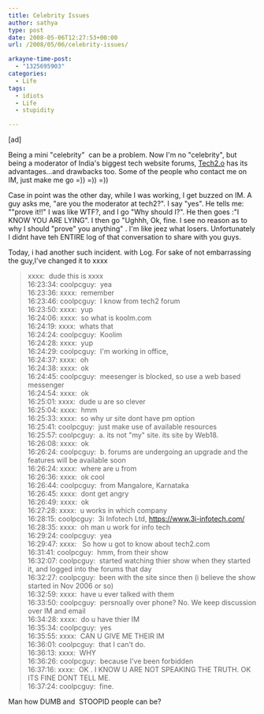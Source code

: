 ```yaml
---
title: Celebrity Issues
author: sathya
type: post
date: 2008-05-06T12:27:53+00:00
url: /2008/05/06/celebrity-issues/

arkayne-time-post:
  - "1325695903"
categories:
  - Life
tags:
  - idiots
  - Life
  - stupidity

---
```

[ad]

Being a mini "celebrity"  can be a problem. Now I'm no "celebrity", but being a moderator of India's biggest tech website forums, [Tech2.o][1] has its advantages&#8230;and drawbacks too. Some of the people who contact me on IM, just make me go =)) =)) =))

Case in point was the other day, while I was working, I get buzzed on IM. A guy asks me, "are you the moderator at tech2?". I say "yes". He tells me: ""prove it!!" I was like WTF?, and I go "Why should I?". He then goes :"I KNOW YOU ARE LYING". I then go "Ughhh, Ok, fine. I see no reason as to why I should "prove" you anything" . I'm like jeez what losers. Unfortunately I didnt have teh ENTIRE log of that conversation to share with you guys.  
<!--more-->

Today, i had another such incident. with Log. For sake of not embarrassing the guy,I've changed it to xxxx

> xxxx:  dude this is xxxx  
> 16:23:34: coolpcguy:  yea  
> 16:23:36: xxxx:  remember  
> 16:23:46: coolpcguy:  I know from tech2 forum  
> 16:23:50: xxxx:  yup  
> 16:24:06: xxxx:  so what is koolm.com  
> 16:24:19: xxxx:  whats that  
> 16:24:24: coolpcguy:  Koolim  
> 16:24:28: xxxx:  yup  
> 16:24:29: coolpcguy:  I'm working in office,  
> 16:24:37: xxxx:  oh  
> 16:24:38: xxxx:  ok  
> 16:24:45: coolpcguy:  meesenger is blocked, so use a web based messenger  
> 16:24:54: xxxx:  ok  
> 16:25:01: xxxx:  dude u are so clever  
> 16:25:04: xxxx:  hmm  
> 16:25:33: xxxx:  so why ur site dont have pm option  
> 16:25:41: coolpcguy:  just make use of available resources  
> 16:25:57: coolpcguy:  a. its not "my" site. its site by Web18.  
> 16:26:08: xxxx:  ok  
> 16:26:24: coolpcguy:  b. forums are undergoing an upgrade and the features will be available soon  
> 16:26:24: xxxx:  where are u from  
> 16:26:36: xxxx:  ok cool  
> 16:26:44: coolpcguy:  from Mangalore, Karnataka  
> 16:26:45: xxxx:  dont get angry  
> 16:26:49: xxxx:  ok  
> 16:27:28: xxxx:  u works in which company  
> 16:28:15: coolpcguy:  3i Infotech Ltd, https://www.3i-infotech.com/  
> 16:28:35: xxxx:  oh man u work for info tech  
> 16:29:24: coolpcguy:  yea  
> 16:29:47: xxxx:   So how u got to know about tech2.com  
> 16:31:41: coolpcguy:  hmm, from their show  
> 16:32:07: coolpcguy:  started watching thier show when they started it, and logged into the forums that day  
> 16:32:27: coolpcguy:  been with the site since then (i believe the show started in Nov 2006 or so)  
> 16:32:59: xxxx:  have u ever talked with them  
> 16:33:50: coolpcguy:  persnoally over phone? No. We keep discussion over IM and email  
> 16:34:28: xxxx:  do u have thier IM  
> 16:35:34: coolpcguy:  yes  
> 16:35:55: xxxx:  CAN U GIVE ME THEIR IM  
> 16:36:01: coolpcguy:  that I can't do.  
> 16:36:13: xxxx:  WHY  
> 16:36:26: coolpcguy:  because I've been forbidden  
> 16:37:16: xxxx:  OK . I KNOW U ARE NOT SPEAKING THE TRUTH. OK ITS FINE DONT TELL ME.  
> 16:37:24: coolpcguy:  fine.

Man how DUMB and  STOOPID people can be?

 [1]: https://www.tech2.com/
